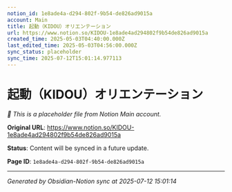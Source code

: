 ```yaml
---
notion_id: 1e8ade4a-d294-802f-9b54-de826ad9015a
account: Main
title: 起動（KIDOU）オリエンテーション
url: https://www.notion.so/KIDOU-1e8ade4ad294802f9b54de826ad9015a
created_time: 2025-05-03T04:40:00.000Z
last_edited_time: 2025-05-03T04:56:00.000Z
sync_status: placeholder
sync_time: 2025-07-12T15:01:14.977113
---
```


# 起動（KIDOU）オリエンテーション

*🔄 This is a placeholder file from Notion Main account.*

**Original URL**: https://www.notion.so/KIDOU-1e8ade4ad294802f9b54de826ad9015a

**Status**: Content will be synced in a future update.

**Page ID**: `1e8ade4a-d294-802f-9b54-de826ad9015a`

---

*Generated by Obsidian-Notion sync at 2025-07-12 15:01:14*
